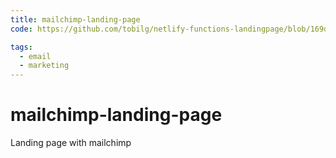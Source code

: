 ```yaml
---
title: mailchimp-landing-page
code: https://github.com/tobilg/netlify-functions-landingpage/blob/169de175d04b165b5d4801b09cb250cd9a740da5/src/lambda/signup.js

tags: 
  - email
  - marketing
---
```


# mailchimp-landing-page

Landing page with mailchimp
